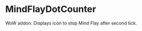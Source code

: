 MindFlayDotCounter
==================

WoW addon: Displays icon to stop Mind Flay after second tick.
